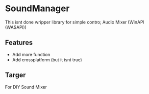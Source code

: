# SoundManager
This isnt done wripper library for simple contro; Audio Mixer (WinAPI (WASAPI))

## Features
- Add more function
- Add crossplatform (but it isnt true)

## Targer 
For DIY Sound Mixer
